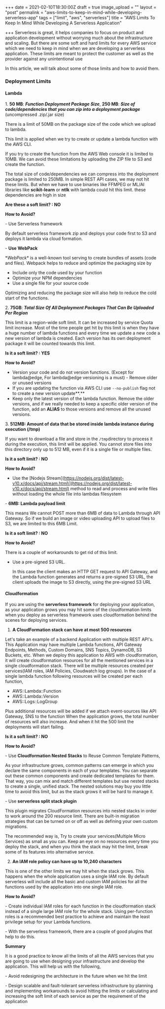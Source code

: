 +++
date = 2021-02-10T18:30:00Z
draft = true
image_upload = ""
layout = "post"
permalink = "aws-limits-to-keep-in-mind-while-developing-serverless-app"
tags = ["limit", "aws", "serverless"]
title = "AWS Limits To Keep In Mind While Developing A Serverless Application"

+++
Serverless is great, it helps companies to focus on product and application development without worrying much about the infrastructure and scaling. But there are some soft and hard limits for every AWS service which we need to keep in mind when we are developing a serverless application. These limits are meant to protect the customer as well as the provider against any unintentional use

In this article, we will talk about some of those limits and how to avoid them.

### Deployment Limits

#### Lambda

1\. **50 MB**: **_Function Deployment Package Size_**, **250 MB**: **_Size of code/dependencies that you can zip into a deployment package_** (uncompressed .zip/.jar size)

There is a limit of 50MB on the package size of the code which we upload to lambda.

This limit is applied when we try to create or update a lambda function with the AWS CLI.

If you try to create the function from the AWS Web console it is limited to 10MB. We can avoid these limitations by uploading the ZIP file to S3 and create the function.

The total size of code/dependencies we can compress into the deployment package is limited to 250MB. In simple REST API cases, we may not hit these limits. But when we have to use binaries like FFMPEG or  ML/AI libraries like **scikit-learn** or **ntlk** with lambda could hit this limit. these dependencies are high in size

**Are these a soft limit? : NO**

**How to Avoid?**

\- Use Serverless framework

By default serverless framework zip and deploys your code first to S3 and deploys it lambda via cloud formation.

\- **Use** **WebPack**

\*_WebPack_* is a well-known tool serving to create bundles of assets (code and files). Webpack helps to reduce and optimize the packaging size by

* Include only the code used by your function
* Optimize your NPM dependencies
* Use a single file for your source code

Optimizing and reducing the package size will also help to reduce the cold start of the functions.

2\. **75GB**: **_Total Size Of All Deployment Packages That Can Be Uploaded Per Region_**

This limit is a region-wide soft limit. It can be increased by service Quota limit increase.  Most of the time people get hit by this limit is when they have a huge number of lambda functions and every time we update a new code a new version of lambda is created. Each version has its own deployment package it will be counted towards this limit.

**Is it a soft limit? : YES**

**How to Avoid?**

* Version your code and do not version functions. (Except for lambda@edge, For lambda@edge versioning is a must)  - Remove older or unused versions
* If you are updating the function via AWS CLI use `--no-publish` flag not to create a new version update**.**
* Keep only the latest version of the lambda function. Remove the older versions, and if we really needed to keep a specific older version of the function, add an **ALIAS** to those versions and remove all the unused versions.

3\. **512MB: Amount of data that be stored inside lambda instance during execution (/tmp)**

If you want to download a file and store in the `/tmp`directory to process it during the execution, this limit will be applied. You cannot store files into this directory only up to 512 MB, even if it is a single file or multiple files.

**Is it a soft limit? : NO**

**How to Avoid?**

* Use the \[Nodejs Stream\](https://nodejs.org/dist/latest-v10.x/docs/api/stream.html\](https://nodejs.org/dist/latest-v10.x/docs/api/stream.html) method to read and process and write files without loading the whole file into lambdas filesystem

\- **6MB: Lambda payload limit**

This means We cannot POST more than 6MB of data to Lambda through API Gateway. So if we build an image or video uploading API to upload files to S3, we are limited to this 6MB Limit.

**Is it a soft limit? : NO**

**How to Avoid?**

There is a couple of workarounds to get rid of this limit.

* Use a pre-signed S3 URL.

  In this case the client makes an HTTP GET request to API Gateway, and the Lambda function generates and returns a pre-signed S3 URL, the client uploads the image to S3 directly, using the pre-signed S3 URL

#### **Cloudformation**

If you are using the **serverless framework** for deploying your application, as your application grows you may hit some of the cloudformation limits when you deploy as serverless framework uses cloudformation behind the scenes for deploying services.

1. **A CloudFormation stack can have at most 500 resources**

Let's take an example of a backend Application with multiple REST API's. This Application may have multiple Lambda functions, API Gateway Endpoints, Methods, Custom Domains, SNS Topics, DynamoDB, S3 Buckets, etc. When we deploy this application to AWS with cloudformation, it will create cloudformation resources for all the mentioned services in a single cloudformation stack. There will be multiple resources created per services(IAM roles, IAM Policies, Cloudwatch log groups). In the case of a single lambda function following resources will be created per each function,

* AWS::Lambda::Function
* AWS::Lambda::Version
* AWS::Logs::LogGroup

Plus additional resources will be added if we attach event-sources like API Gateway, SNS to the function  When the application grows, the total number of resources will also increase. And when it hit the 500 limit the deployments will start failing.  

**Is it a soft limit? : NO**

**How to Avoid?**

\- Use **Cloudformation Nested Stacks** to Reuse Common Template Patterns,

As your infrastructure grows, common patterns can emerge in which you declare the same components in each of your templates. You can separate out these common components and create dedicated templates for them. That way, you can mix and match different templates but use nested stacks to create a single, unified stack. The nested solutions may buy you little time to avoid this limit, but as the stack grows it will be hard to manage it.

\- Use **serverless split stack plugin**

This plugin migrates CloudFormation resources into nested stacks in order to work around the 200 resource limit. There are built-in migration strategies that can be turned on or off as well as defining your own custom migrations.

The recommended way is, Try to create your services(Multiple Micro Services) as small as you can. Keep an eye on no resources every time you deploy the stack, and when you think the stack may hit the limit,  break some of its features into alternative service.

2. **An IAM role policy can have up to 10,240 characters**

This is one of the other limits we may hit when the stack grows. This happens when the whole application uses a single IAM role. By default serverless will include all the basic and custom IAM policies for all the functions used by the application into one single IAM role. 

**How to Avoid?**

\- Create individual IAM roles for each function in the cloudformation stack instead of a single large IAM role for the whole stack. Using per-function roles is a recommended best practice to achieve and maintain the least privilege setup for your Lambda functions.

\- With the serverless framework, there are a couple of good plugins that help to do this.

**Summary**

It is a good practice to know all the limits of all the AWS services that you are going to use when designing your infrastructure and develop the application. This will help us with the following,

\- Avoid redesigning the architecture in the future when we hit the limit

\- Design scalable and fault-tolerant serverless infrastructure by planning and implementing workarounds to avoid hitting the limits or calculating and increasing the soft limit of each service as per the requirement of the application